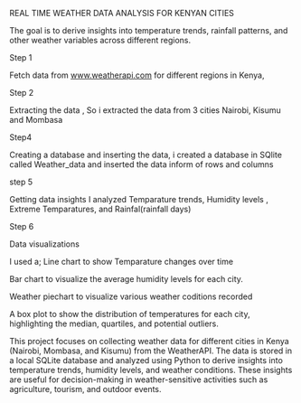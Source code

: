 REAL TIME WEATHER DATA ANALYSIS FOR KENYAN CITIES

The goal is to derive insights into temperature trends, rainfall patterns, and other weather variables across different regions.

Step 1

Fetch data from www.weatherapi.com for different regions in Kenya, 

Step 2

Extracting the data , So i extracted the data from 3 cities Nairobi, Kisumu and Mombasa

Step4

Creating a database and inserting the data, i created a database in SQlite called Weather_data and inserted the data inform of rows and columns

step 5 

Getting data insights
I analyzed Temparature trends, Humidity levels , Extreme Temparatures, and Rainfal(rainfall days)

Step 6

Data visualizations

I used a; Line chart to show Temparature changes over time

Bar chart to visualize the average humidity levels for each city.

Weather piechart to visualize various weather coditions recorded

A box plot to show the distribution of temperatures for each city, highlighting the median, quartiles, and potential outliers.

This project focuses on collecting weather data for different cities in Kenya (Nairobi, Mombasa, and Kisumu) from the WeatherAPI. 
The data is stored in a local SQLite database and analyzed using Python to derive insights into temperature trends, humidity levels, and weather conditions. 
These insights are useful for decision-making in weather-sensitive activities such as agriculture, tourism, and outdoor events.



